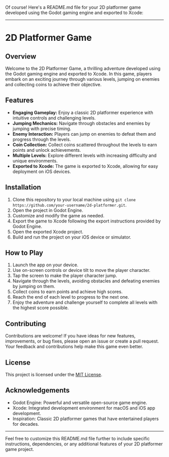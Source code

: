 Of course! Here's a README.md file for your 2D platformer game developed using the Godot gaming engine and exported to Xcode:

---

# 2D Platformer Game

## Overview

Welcome to the 2D Platformer Game, a thrilling adventure developed using the Godot gaming engine and exported to Xcode. In this game, players embark on an exciting journey through various levels, jumping on enemies and collecting coins to achieve their objective.

## Features

- **Engaging Gameplay:** Enjoy a classic 2D platformer experience with intuitive controls and challenging levels.
- **Jumping Mechanics:** Navigate through obstacles and enemies by jumping with precise timing.
- **Enemy Interaction:** Players can jump on enemies to defeat them and progress through the levels.
- **Coin Collection:** Collect coins scattered throughout the levels to earn points and unlock achievements.
- **Multiple Levels:** Explore different levels with increasing difficulty and unique environments.
- **Exported to Xcode:** The game is exported to Xcode, allowing for easy deployment on iOS devices.

## Installation

1. Clone this repository to your local machine using `git clone https://github.com/your-username/2d-platformer.git`.
2. Open the project in Godot Engine.
3. Customize and modify the game as needed.
4. Export the game to Xcode following the export instructions provided by Godot Engine.
5. Open the exported Xcode project.
6. Build and run the project on your iOS device or simulator.

## How to Play

1. Launch the app on your device.
2. Use on-screen controls or device tilt to move the player character.
3. Tap the screen to make the player character jump.
4. Navigate through the levels, avoiding obstacles and defeating enemies by jumping on them.
5. Collect coins to earn points and achieve high scores.
6. Reach the end of each level to progress to the next one.
7. Enjoy the adventure and challenge yourself to complete all levels with the highest score possible.

## Contributing

Contributions are welcome! If you have ideas for new features, improvements, or bug fixes, please open an issue or create a pull request. Your feedback and contributions help make this game even better.

## License

This project is licensed under the [MIT License](LICENSE).

## Acknowledgements

- Godot Engine: Powerful and versatile open-source game engine.
- Xcode: Integrated development environment for macOS and iOS app development.
- Inspiration: Classic 2D platformer games that have entertained players for decades.

---

Feel free to customize this README.md file further to include specific instructions, dependencies, or any additional features of your 2D platformer game project.